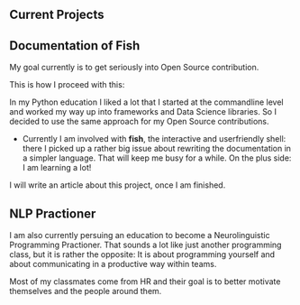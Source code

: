 ## Current Projects

## Documentation of Fish
My goal currently is to get seriously into Open Source contribution. 

This is how I proceed with this:

In my Python education I liked a lot that I started at the commandline level and worked my way up into frameworks and Data Science libraries. So I decided to use the same approach for my Open Source contributions. 

- Currently I am involved with **fish**, the interactive and userfriendly shell: there I picked up a rather big issue about rewriting the documentation in a simpler language. That will keep me busy for a while. On the plus side: I am learning a lot!

I will write an article about this project, once I am finished. 

## NLP Practioner
I am also currently persuing an education to become a Neurolinguistic Programming Practioner. That sounds a lot like just another programming class, but it is rather the opposite: It is about programming yourself and about communicating in a productive way within teams. 

Most of my classmates come from HR and their goal is to better motivate themselves and the people around them.

